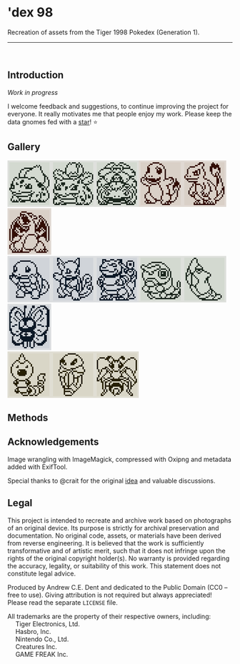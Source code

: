 # 'dex 98

Recreation of assets from the Tiger 1998 Pokedex (Generation 1).

---
<br>

## Introduction

*Work in progress*

I welcome feedback and suggestions, to continue improving the project for everyone. It really motivates me that people enjoy my work. Please keep the data gnomes fed with a [star](https://github.com/ace-dent/dex-1998/stargazers)! ⭐️

## Gallery

![](docs/gallery/001-Bulbasaur.gif)![](docs/gallery/002-Ivysaur.gif)![](docs/gallery/003-Venusaur.gif)![](docs/gallery/004-Charmander.gif)![](docs/gallery/005-Charmeleon.gif)![](docs/gallery/006-Charizard.gif)  
![](docs/gallery/007-Squirtle.gif)![](docs/gallery/008-Wartortle.gif)![](docs/gallery/009-Blastoise.gif)![](docs/gallery/010-Caterpie.gif)![](docs/gallery/011-Metapod.gif)![](docs/gallery/012-Butterfree.gif)  
![](docs/gallery/013-Weedle.gif)![](docs/gallery/014-Kakuna.gif)![](docs/gallery/015-Beedrill.gif)


## Methods



## Acknowledgements

Image wrangling with ImageMagick, compressed with Oxipng and metadata added with ExifTool.

Special thanks to @crait for the original [idea](https://community.arduboy.com/t/pokedex-for-arduboy/12469/16) and valuable discussions.  


## Legal

This project is intended to recreate and archive work based on photographs of an original device. Its purpose is strictly for archival preservation and documentation. No original code, assets, or materials have been derived from reverse engineering. It is believed that the work is sufficiently transformative and of artistic merit, such that it does not infringe upon the rights of the original copyright holder(s). No warranty is provided regarding the accuracy, legality, or suitability of this work. This statement does not constitute legal advice.

Produced by Andrew C.E. Dent and dedicated to the Public Domain (CC0 – free to use). Giving attribution is not required but always appreciated! Please read the separate `LICENSE` file.

All trademarks are the property of their respective owners, including:  
&emsp; Tiger Electronics, Ltd.  
&emsp; Hasbro, Inc.  
&emsp; Nintendo Co., Ltd.  
&emsp; Creatures Inc.  
&emsp; GAME FREAK Inc.

